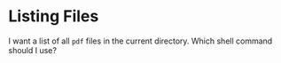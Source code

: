 # Listing Files

I want a list of all `pdf` files in the current directory.
Which shell command should I use?
